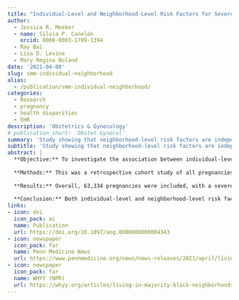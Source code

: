 ```yaml
---
title: "Individual-Level and Neighborhood-Level Risk Factors for Severe Maternal Morbidity"
author:
  - Jessica R. Meeker
  - name: Silvia P. Canelón
    orcid: 0000-0003-1709-1394
  - Ray Bai
  - Lisa D. Levine
  - Mary Regina Boland
date: '2021-04-08'
slug: smm-individual-neighborhood
alias:
  - /publication/smm-individual-neighborhood/
categories:
  - Research
  - pregnancy
  - health disparities
  - EHR
description: 'Obstetrics & Gynecology'
# publication_short: 'Obstet Gynecol'
summary: 'Study showing that neighborhood-level risk factors are independent predictors of Severe Maternal Morbidity, providing further evidence that racial disparities in maternal outcomes are symptoms of historical and structural racism.'
subtitle: 'Study showing that neighborhood-level risk factors are independent predictors of Severe Maternal Morbidity, providing further evidence that racial disparities in maternal outcomes are symptoms of historical and structural racism.'
abstract: |
  **Objective:** To investigate the association between individual-level and neighborhood-level risk factors and severe maternal morbidity.
  
  **Methods:** This was a retrospective cohort study of all pregnancies delivered between 2010 and 2017 in the University of Pennsylvania Health System. International Classification of Diseases codes classified severe maternal morbidity according to the Centers for Disease Control and Prevention guidelines. Logistic regression modeling evaluated individual-level risk factors for severe maternal morbidity, such as maternal age and preeclampsia diagnosis. Additionally, we used spatial autoregressive modeling to assess Census-tract, neighborhood-level risk factors for severe maternal morbidity such as violent crime and poverty.
  
  **Results:** Overall, 63,334 pregnancies were included, with a severe maternal morbidity rate of 2.73%, or 272 deliveries with severe maternal morbidity per 10,000 delivery hospitalizations. In our multivariable model assessing individual-level risk factors for severe maternal morbidity, the magnitude of risk was highest for patients with a cesarean delivery (adjusted odds ratio [aOR] 3.50, 95% CI 3.15-3.89), stillbirth (aOR 4.60, 95% CI 3.31-6.24), and preeclampsia diagnosis (aOR 2.71, 95% CI 2.41-3.03). Identifying as White was associated with lower odds of severe maternal morbidity at delivery (aOR 0.73, 95% CI 0.61-0.87). In our final multivariable model assessing neighborhood-level risk factors for severe maternal morbidity, the rate of severe maternal morbidity increased by 2.4% (95% CI 0.37-4.4%) with every 10% increase in the percentage of individuals in a Census tract who identified as Black or African American when accounting for the number of violent crimes and percentage of people identifying as White.
  
  **Conclusion:** Both individual-level and neighborhood-level risk factors were associated with severe maternal morbidity. These factors may contribute to rising severe maternal morbidity rates in the United States. Better characterization of risk factors for severe maternal morbidity is imperative for the design of clinical and public health interventions seeking to lower rates of severe maternal morbidity and maternal mortality.
links:
- icon: doi
  icon_pack: ai
  name: Publication
  url: https://doi.org/10.1097/aog.0000000000004343
- icon: newspaper
  icon_pack: far
  name: Penn Medicine News
  url: https://www.pennmedicine.org/news/news-releases/2021/april/living-in-a-majority-black-neighborhood-linked-to-severe-maternal-morbidity
- icon: newspaper
  icon_pack: far
  name: WHYY (NPR)
  url: https://whyy.org/articles/living-in-majority-black-neighborhoods-in-philly-linked-to-increased-maternal-health-issues-penn-medicine-study-finds/
---
```


